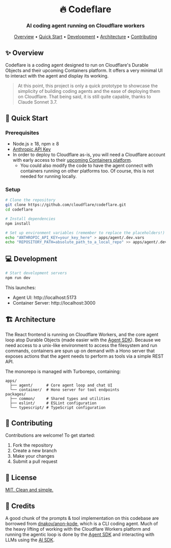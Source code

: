 <div align="center">
  <h1>🔥 Codeflare</h1>
  <h3><strong>AI coding agent running on Cloudflare workers</strong></h3>
</div>

<div align="center">
  <a href="#overview">Overview</a> •
  <a href="#quick-start">Quick Start</a> •
  <a href="#development">Development</a> •
  <a href="#architecture">Architecture</a> •
  <a href="#contributing">Contributing</a>
</div>

## ✨ Overview

Codeflare is a coding agent designed to run on Cloudflare's Durable Objects and their upcoming Containers platform. It offers a very minimal UI to interact with the agent and display its working.

> At this point, this project is only a quick prototype to showcase the simplicity of building coding agents and the ease of deploying them on Cloudflare. That being said, it is still quite capable, thanks to Claude Sonnet 3.7.

## 🚀 Quick Start

### Prerequisites

- Node.js ≥ 18, npm ≥ 8
- [Anthropic API Key](https://console.anthropic.com/)
- In order to deploy to Cloudflare as-is, you will need a Cloudflare account with early access to their [upcoming Containers platform](https://blog.cloudflare.com/cloudflare-containers-coming-2025/).
    - You could also modify the code to have the agent connect with containers running on other platforms too. Of course, this is not needed for running locally.

### Setup

```bash
# Clone the repository
git clone https://github.com/cloudflare/codeflare.git
cd codeflare

# Install dependencies
npm install

# Set up environment variables (remember to replace the placeholders!)
echo "ANTHROPIC_API_KEY=your_key_here" > apps/agent/.dev.vars
echo "REPOSITORY_PATH=absolute_path_to_a_local_repo" >> apps/agent/.dev.vars
```

## 💻 Development

```bash
# Start development servers
npm run dev
```

This launches:

- Agent UI: http://localhost:5173
- Container Server: http://localhost:3000

## 🏗️ Architecture

The React frontend is running on Cloudflare Workers, and the core agent loop atop Durable Objects (made easier with the [Agent SDK](https://github.com/cloudflare/agents)). Because we need access to a unix-like environment to access the filesystem and run commands, containers are spun up on demand with a Hono server that exposes actions that the agent needs to perform as tools via a simple REST API.

The monorepo is managed with Turborepo, containing:

```
apps/
  ├── agent/      # Core agent loop and chat UI
  └── container/  # Hono server for tool endpoints
packages/
  ├── common/     # Shared types and utilities
  ├── eslint/     # ESLint configuration
  └── typescript/ # TypeScript configuration
```

## 🌟 Contributing

Contributions are welcome! To get started:

1. Fork the repository
2. Create a new branch
3. Make your changes
4. Submit a pull request

## 📄 License

[MIT. Clean and simple.](LICENSE)

## 🙌 Credits

A good chunk of the prompts & tool implementation on this codebase are borrowed from [dnakov/anon-kode](https://github.com/dnakov/anon-kode), which is a CLI coding agent. Much of the heavy lifting of working with the Cloudflare Workers platform and running the agentic loop is done by the [Agent SDK](https://github.com/cloudflare/agents) and interacting with LLMs using the [AI SDK](https://github.com/vercel/ai).
